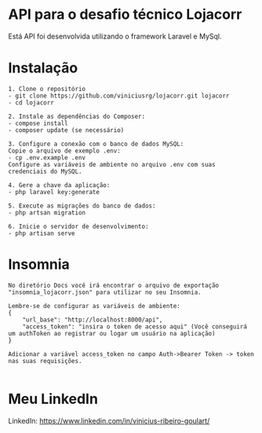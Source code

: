 # API para o desafio técnico Lojacorr

Está API foi desenvolvida utilizando o framework Laravel e MySql.

# Instalação

```
1. Clone o repositório
- git clone https://github.com/viniciusrg/lojacorr.git lojacorr
- cd lojacorr

2. Instale as dependências do Composer:
- compose install
- composer update (se necessário)

3. Configure a conexão com o banco de dados MySQL:
Copie o arquivo de exemplo .env:
- cp .env.example .env
Configure as variáveis de ambiente no arquivo .env com suas credenciais do MySQL.

4. Gere a chave da aplicação:
- php laravel key:generate

5. Execute as migrações do banco de dados:
- php artsan migration

6. Inicie o servidor de desenvolvimento:
- php artisan serve

```

# Insomnia

```
No diretório Docs você irá encontrar o arquivo de exportação "insomnia_lojacorr.json" para utilizar no seu Insomnia.

Lembre-se de configurar as variáveis de ambiente:
{
	"url_base": "http://localhost:8000/api",
	"access_token": "insira o token de acesso aqui" (Você conseguirá um authToken ao registrar ou logar um usuário na aplicação)
}

Adicionar a variável access_token no campo Auth->Bearer Token -> token nas suas requisições.


```

# Meu LinkedIn
LinkedIn: https://www.linkedin.com/in/vinicius-ribeiro-goulart/
